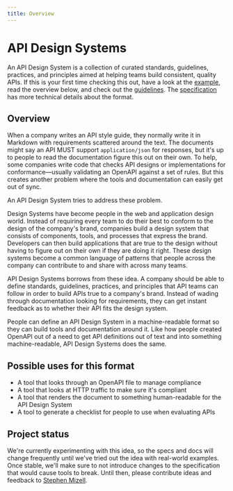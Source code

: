 ```yaml
---
title: Overview
---
```


# API Design Systems

An API Design System is a collection of curated standards, guidelines, practices, and principles aimed at helping teams build consistent, quality APIs. If this is your first time checking this out, have a look at the [example](example.md), read the overview below, and check out the [guidelines](guidelines.md). The [specification](specification.md) has more technical details about the format.

## Overview

When a company writes an API style guide, they normally write it in Markdown with requirements scattered around the text. The documents might say an API MUST support `application/json` for responses, but it's up to people to read the documentation figure this out on their own. To help, some companies write code that checks API designs or implementations for conformance—usually validating an OpenAPI against a set of rules. But this creates another problem where the tools and documentation can easily get out of sync.

An API Design System tries to address these problem.

Design Systems have become people in the web and application design world. Instead of requiring every team to do their best to conform to the design of the company's brand, companies build a design system that consists of components, tools, and processes that express the brand. Developers can then build applications that are true to the design without having to figure out on their own if they are doing it right. These design systems become a common language of patterns that people across the company can contribute to and share with across many teams.

API Design Systems borrows from these idea. A company should be able to define standards, guidelines, practices, and principles that API teams can follow in order to build APIs true to a company's brand. Instead of wading through documentation looking for requirements, they can get instant feedback as to whether their API fits the design system. 

People can define an API Design System in a machine-readable format so they can build tools and documentation around it. Like how people created OpenAPI out of a need to get API definitions out of text and into something machine-readable, API Design Systems does the same.

## Possible uses for this format

* A tool that looks through an OpenAPI file to manage compliance
* A tool that looks at HTTP traffic to make sure it's compliant
* A tool that renders the document to something human-readable for the API Design System
* A tool to generate a checklist for people to use when evaluating APIs

## Project status

We're currently experimenting with this idea, so the specs and docs will change frequently until we've tried out the idea with real-world examples. Once stable, we'll make sure to not introduce changes to the specification that would cause tools to break. Until then, please contribute ideas and feedback to [Stephen Mizell](https://twitter.com/Stephen_Mizell).